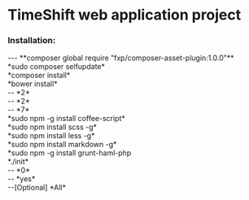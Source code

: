 TimeShift web application project
===
>
<h3>Installation:</h3>
---
**composer global require "fxp/composer-asset-plugin:1.0.0"**
<br> *sudo composer selfupdate*
<br> *composer install*
<br> *bower install*
<br> -- *2*
<br> -- *2*
<br> -- *7*
<br> *sudo npm -g install coffee-script*
<br> *sudo npm install scss -g*
<br> *sudo npm install less -g*
<br> *sudo npm install markdown -g*
<br> *sudo npm -g install grunt-haml-php
<br> *./init*
<br> -- *0*
<br> -- *yes*
<br> --[Optional] *All* 
